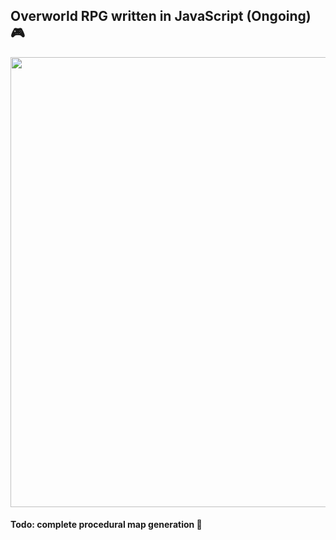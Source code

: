 ## Overworld RPG written in JavaScript (Ongoing) :video_game:

<img src="prototype.gif?raw=true" width="720px">

#### Todo: complete procedural map generation :construction:

